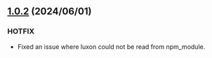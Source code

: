## [1.0.2](https://github.com/reiji1020/ccl-component-kit4svelte/compare/1.0.1...1.0.2) (2024/06/01)

### HOTFIX

- Fixed an issue where luxon could not be read from npm_module.